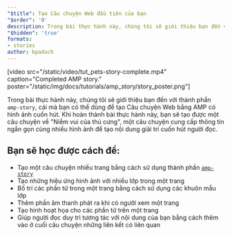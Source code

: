 ```yaml
---
"$title": Tạo Câu chuyện Web đầu tiên của bạn
"$order": '0'
description: Trong bài thực hành này, chúng tôi sẽ giới thiệu bạn đến với thành phần amp-story, cái mà bạn có thể dùng để tạo Câu chuyện Web bằng AMP có hình ảnh cuốn hút. Khi hoàn thành bài thực hành này, bạn sẽ ...
"$hidden": 'true'
formats:
- stories
author: bpaduch
---
```


[video src="/static/video/tut_pets-story-complete.mp4" caption="Completed AMP story." poster="/static/img/docs/tutorials/amp_story/story_poster.png"]

Trong bài thực hành này, chúng tôi sẽ giới thiệu bạn đến với thành phần <a><code>amp-story</code></a>, cái mà bạn có thể dùng để tạo Câu chuyện Web bằng AMP có hình ảnh cuốn hút. Khi hoàn thành bài thực hành này, bạn sẽ tạo được một câu chuyện về "Niềm vui của thú cưng", một câu chuyện cung cấp thông tin ngắn gọn cùng nhiều hình ảnh để tạo nội dung giải trí cuốn hút người đọc.

## Bạn sẽ học được cách để:

- Tạo một câu chuyện nhiều trang bằng cách sử dụng thành phần [`amp-story`](../../../../documentation/components/reference/amp-story.md)
- Tạo những hiệu ứng hình ảnh với nhiều lớp trong một trang
- Bố trí các phần tử trong một trang bằng cách sử dụng các khuôn mẫu lớp
- Thêm phần âm thanh phát ra khi có người xem một trang
- Tạo hình hoạt họa cho các phần tử trên một trang
- Giúp người đọc duy trì tương tác với nội dung của bạn bằng cách thêm vào ở cuối câu chuyện những liên kết có liên quan
